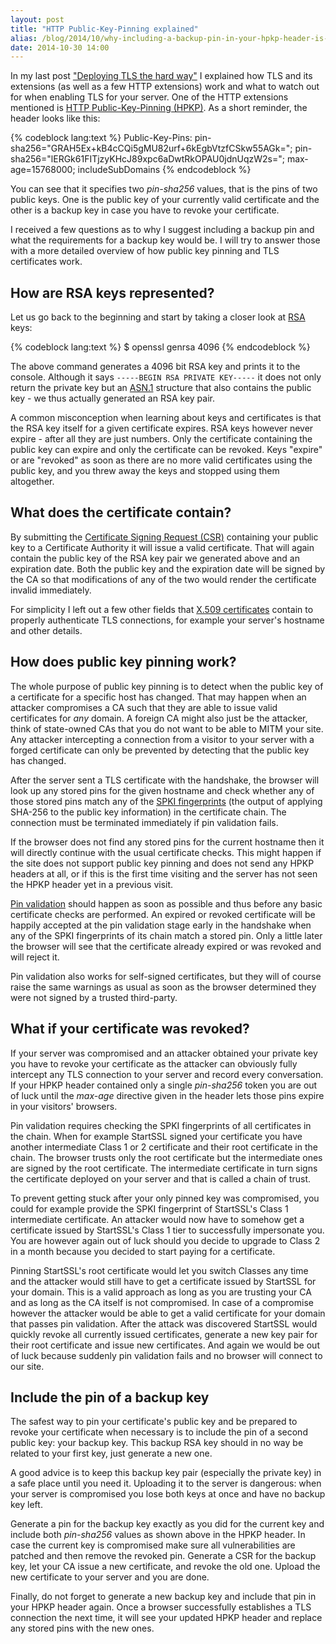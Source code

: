 ```yaml
---
layout: post
title: "HTTP Public-Key-Pinning explained"
alias: /blog/2014/10/why-including-a-backup-pin-in-your-hpkp-header-is-a-good-idea/
date: 2014-10-30 14:00
---
```


In my last post
["Deploying TLS the hard way"](/blog/2014/10/deploying-tls-the-hard-way/)
I explained how TLS and its extensions (as well as a few HTTP extensions) work
and what to watch out for when enabling TLS for your server. One of the HTTP
extensions mentioned is
[HTTP Public-Key-Pinning (HPKP)](https://developer.mozilla.org/en-US/docs/Web/Security/Public_Key_Pinning).
As a short reminder, the header looks like this:

{% codeblock lang:text %}
Public-Key-Pins:
  pin-sha256="GRAH5Ex+kB4cCQi5gMU82urf+6kEgbVtzfCSkw55AGk=";
  pin-sha256="lERGk61FITjzyKHcJ89xpc6aDwtRkOPAU0jdnUqzW2s=";
  max-age=15768000; includeSubDomains
{% endcodeblock %}

You can see that it specifies two *pin-sha256* values, that is the pins of two
public keys. One is the public key of your currently valid certificate and the
other is a backup key in case you have to revoke your certificate.

I received a few questions as to why I suggest including a backup pin and what
the requirements for a backup key would be. I will try to answer those with a
more detailed overview of how public key pinning and TLS certificates work.

## How are RSA keys represented?

Let us go back to the beginning and start by taking a closer look at
[RSA](https://en.wikipedia.org/wiki/RSA_%28cryptosystem%29) keys:

{% codeblock lang:text %}
$ openssl genrsa 4096
{% endcodeblock %}

The above command generates a 4096 bit RSA key and prints it to the console.
Although it says `-----BEGIN RSA PRIVATE KEY-----` it does not only return the
private key but an
[ASN.1](https://en.wikipedia.org/wiki/Abstract_Syntax_Notation_One) structure
that also contains the public key - we thus actually generated an RSA key pair.

A common misconception when learning about keys and certificates is that the
RSA key itself for a given certificate expires. RSA keys however never expire -
after all they are just numbers. Only the certificate containing the public key
can expire and only the certificate can be revoked. Keys "expire" or are
"revoked" as soon as there are no more valid certificates using the public key,
and you threw away the keys and stopped using them altogether.

## What does the certificate contain?

By submitting the
[Certificate Signing Request (CSR)](https://en.wikipedia.org/wiki/Certificate_signing_request)
containing your public key to a Certificate Authority it will issue a valid
certificate. That will again contain the public key of the RSA key pair we
generated above and an expiration date. Both the public key and the expiration
date will be signed by the CA so that modifications of any of the two would
render the certificate invalid immediately.

For simplicity I left out a few other fields that
[X.509 certificates](https://en.wikipedia.org/wiki/X.509#Structure_of_a_certificate)
contain to properly authenticate TLS connections, for example your server's
hostname and other details.

## How does public key pinning work?

The whole purpose of public key pinning is to detect when the public key of a
certificate for a specific host has changed. That may happen when an attacker
compromises a CA such that they are able to issue valid certificates for *any*
domain. A foreign CA might also just be the attacker, think of state-owned CAs
that you do not want to be able to MITM your site. Any attacker intercepting
a connection from a visitor to your server with a forged certificate can only
be prevented by detecting that the public key has changed.

After the server sent a TLS certificate with the handshake, the browser will
look up any stored pins for the given hostname and check whether any of those
stored pins match any of the
[SPKI fingerprints](https://tools.ietf.org/html/draft-ietf-websec-key-pinning-21#section-2.4)
(the output of applying SHA-256 to the public key information) in the
certificate chain. The connection must be terminated immediately if pin
validation fails.

If the browser does not find any stored pins for the current hostname then it
will directly continue with the usual certificate checks. This might happen if
the site does not support public key pinning and does not send any HPKP headers
at all, or if this is the first time visiting and the server has not seen the
HPKP header yet in a previous visit.

[Pin validation](https://tools.ietf.org/html/draft-ietf-websec-key-pinning-21#section-2.6)
should happen as soon as possible and thus before any basic certificate checks
are performed. An expired or revoked certificate will be happily accepted at
the pin validation stage early in the handshake when any of the SPKI
fingerprints of its chain match a stored pin. Only a little later the browser
will see that the certificate already expired or was revoked and will reject it.

Pin validation also works for self-signed certificates, but they will of course
raise the same warnings as usual as soon as the browser determined they were
not signed by a trusted third-party.

## What if your certificate was revoked?

If your server was compromised and an attacker obtained your private key you
have to revoke your certificate as the attacker can obviously fully intercept
any TLS connection to your server and record every conversation. If your HPKP
header contained only a single *pin-sha256* token you are out of luck until the
*max-age* directive given in the header lets those pins expire in your
visitors' browsers.

Pin validation requires checking the SPKI fingerprints of all certificates in
the chain. When for example StartSSL signed your certificate you have another
intermediate Class 1 or 2 certificate and their root certificate in the chain.
The browser trusts only the root certificate but the intermediate ones are
signed by the root certificate. The intermediate certificate in turn signs the
certificate deployed on your server and that is called a chain of trust.

To prevent getting stuck after your only pinned key was compromised, you could
for example provide the SPKI fingerprint of StartSSL's Class 1 intermediate
certificate. An attacker would now have to somehow get a certificate issued by
StartSSL's Class 1 tier to successfully impersonate you. You are however again
out of luck should you decide to upgrade to Class 2 in a month because you
decided to start paying for a certificate.

Pinning StartSSL's root certificate would let you switch Classes any time and
the attacker would still have to get a certificate issued by StartSSL for your
domain. This is a valid approach as long as you are trusting your CA and as
long as the CA itself is not compromised. In case of a compromise however the
attacker would be able to get a valid certificate for your domain that passes
pin validation. After the attack was discovered StartSSL would quickly revoke
all currently issued certificates, generate a new key pair for their root
certificate and issue new certificates. And again we would be out of luck
because suddenly pin validation fails and no browser will connect to our site.

## Include the pin of a backup key

The safest way to pin your certificate's public key and be prepared to revoke
your certificate when necessary is to include the pin of a second public key:
your backup key. This backup RSA key should in no way be related to your first
key, just generate a new one.

A good advice is to keep this backup key pair (especially the private key) in
a safe place until you need it. Uploading it to the server is dangerous: when
your server is compromised you lose both keys at once and have no backup key
left.

Generate a pin for the backup key exactly as you did for the current key and
include both *pin-sha256* values as shown above in the HPKP header. In case the
current key is compromised make sure all vulnerabilities are patched and then
remove the revoked pin. Generate a CSR for the backup key, let your CA issue a
new certificate, and revoke the old one. Upload the new certificate to your
server and you are done.

Finally, do not forget to generate a new backup key and include that pin in
your HPKP header again. Once a browser successfully establishes a TLS
connection the next time, it will see your updated HPKP header and replace any
stored pins with the new ones.
